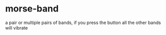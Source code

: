 # morse-band
a pair or multiple pairs of bands, if you press the button all the other bands will vibrate
